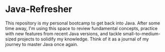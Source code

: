 # Java-Refresher
This repository is my personal bootcamp to get back into Java. After some time away, I'm using this space to review fundamental concepts, practice with new features from recent Java versions, and tackle small-to-medium-sized projects to solidify my knowledge. Think of it as a journal of my journey to master Java once again.

